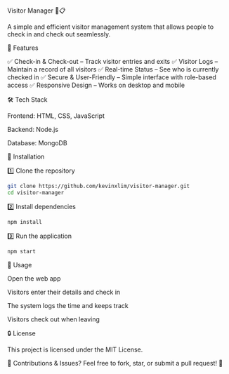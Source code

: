 Visitor Manager 🏢📋

A simple and efficient visitor management system that allows people to check in and check out seamlessly.

🚀 Features

✅ Check-in & Check-out – Track visitor entries and exits
✅ Visitor Logs – Maintain a record of all visitors
✅ Real-time Status – See who is currently checked in
✅ Secure & User-Friendly – Simple interface with role-based access
✅ Responsive Design – Works on desktop and mobile

🛠 Tech Stack

Frontend: HTML, CSS, JavaScript

Backend: Node.js

Database: MongoDB

📌 Installation

1️⃣ Clone the repository

```bash
git clone https://github.com/kevinxlim/visitor-manager.git
cd visitor-manager
```

2️⃣ Install dependencies

```bash
npm install
```

3️⃣ Run the application

```bash
npm start
```
🎯 Usage

Open the web app

Visitors enter their details and check in

The system logs the time and keeps track

Visitors check out when leaving

🔒 License

This project is licensed under the MIT License.

📌 Contributions & Issues? Feel free to fork, star, or submit a pull request! 🚀
